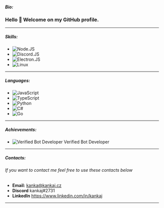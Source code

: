 ##### Bio: 
### Hello 👋 Welcome on my GitHub profile.
--- 

##### Skills:
-   ![Node.JS](https://img.shields.io/badge/-Node.JS-black?style=flat-square&logo=Node.js)
-   ![Discord.JS](https://img.shields.io/badge/-Discord.JS-black?style=flat-square&logo=Discord)
-   ![Electron.JS](https://img.shields.io/badge/-Electron.JS-black?style=flat-square&logo=Electron)
-   ![Linux](https://img.shields.io/badge/-Linux-black?style=flat-square&logo=Linux)
---



##### Languages: 
-   ![JavaScript](https://img.shields.io/badge/-JavaScript-black?style=flat-square&logo=JavaScript)
-   ![TypeScript](https://img.shields.io/badge/-TypeScript-black?style=flat-square&logo=TypeScript)
-   ![Python](https://img.shields.io/badge/-Python-black?style=flat-square&logo=Python)
-   ![C#](https://img.shields.io/badge/-C%23-black?style=flat-square&logo=C%20sharp)
-   ![Go](https://img.shields.io/badge/-Go-black?style=flat-square&logo=Go)
---

##### Achievements: 
- ![Verified Bot Developer](https://i.imgur.com/xvNzOBQ_d.webp) Verified Bot Developer
---

##### Contacts:
###### If you want to contact me feel free to use these contacts below
- **Email:** kanka@kankaj.cz
- **Discord** kankaj#2731
- **LinkedIn** https://www.linkedin.com/in/kankaj
---
